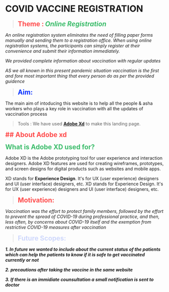 # COVID VACCINE REGISTRATION
> <b><span style="color: #ff4c4c; font-size: 1.3rem;">**Theme :**</span></b>
> <b><span style="color: #3bbc6a; font-size: 1.3rem;">***_Online Registration_***</span></b>

*_An online registration system eliminates the need of filling paper forms manually and sending them to a registration office. When using online registration systems, the participants can simply register at their convenience and submit their information immediately._*

*We provided complete information about vaccination with regular updates*

*_AS we all known in this present pandemic situation vaccination is the first and fore most important thing that every person do as per the provided guidence_*

><b><span style="color: #0032FF; font-size: 1.3rem;">**Aim:**</span></b>

The main aim of intoducing this website is to help all the people & asha workers who plays a key role in vaccination with all the updates of vaccination process

> Tools :
 We have used **[Adobe Xd](https://www.adobe.com/in/products/xd.html)** to make this landing page.


<b><span style="color: #ff4c4c; font-size: 1.3rem;">**## About Adobe xd**</span></b>

<b><span style="color: #3bbc6a; font-size: 1.3rem;">**What is Adobe XD used for?**</span></b>


Adobe XD is the Adobe prototyping tool for user experience and interaction designers. Adobe XD features are used for creating wireframes, prototypes, and screen designs for digital products such as websites and mobile apps.

XD stands for **Experience Design**. It's for UX (user experience) designers and UI (user interface) designers, etc. XD stands for Experience Design. It's for UX (user experience) designers and UI (user interface) designers, etc.

> <b><span style="color: #ff4c4c; font-size: 1.3rem;">**Motivation:**</span></b>

*_Vaccination was the effort to protect family members, followed by the effort to prevent the spread of COVID-19 during professional practice, and then, less often, by concerns about COVID-19 itself and the exemption from restrictive COVID-19 measures after vaccination_*

> <b><span style="color: #CFD8FC; font-size: 1.3rem;">**Future Scopes:**</span></b>

*__1. In future we wanted to include about the current status of the patients which can help the patients to know if it is safe to get vaccinated currently or not__*

*__2. precautions after taking the vaccine in the same website__*

*__3. If there is an immidiate counsultation a small notification is sent to doctor__* 
